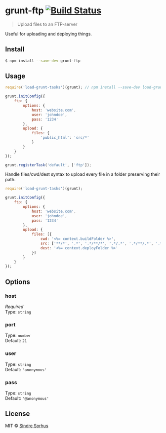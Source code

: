 # grunt-ftp [![Build Status](https://travis-ci.org/sindresorhus/grunt-ftp.svg?branch=master)](https://travis-ci.org/sindresorhus/grunt-ftp)

> Upload files to an FTP-server

Useful for uploading and deploying things.


## Install

```sh
$ npm install --save-dev grunt-ftp
```


## Usage

```js
require('load-grunt-tasks')(grunt); // npm install --save-dev load-grunt-tasks

grunt.initConfig({
	ftp: {
		options: {
			host: 'website.com',
			user: 'johndoe',
			pass: '1234'
		},
		upload: {
			files: {
				'public_html': 'src/*'
			}
		}
	}
});

grunt.registerTask('default', ['ftp']);
```

Handle files/cwd/dest syntax to upload every file in a folder preserving their path.
```js
require('load-grunt-tasks')(grunt);

grunt.initConfig({
	ftp: {
		options: {
			host: 'website.com',
			user: 'johndoe',
			pass: '1234'
		},
		upload: {
			files: [{
				cwd: '<%= context.buildFolder %>',
				src: ['**/*', '.*', '.*/**/*', '.*/.*', '.*/**/.*', '.*/.*/.*'],
				dest: '<%= context.deployFolder %>'
			}]
		}
	}
});
```

## Options

### host

*Required*  
Type: `string`

### port

Type: `number`  
Default: `21`

### user

Type: `string`  
Default: `'anonymous'`

### pass

Type: `string`  
Default: `'@anonymous'`


## License

MIT © [Sindre Sorhus](http://sindresorhus.com)
